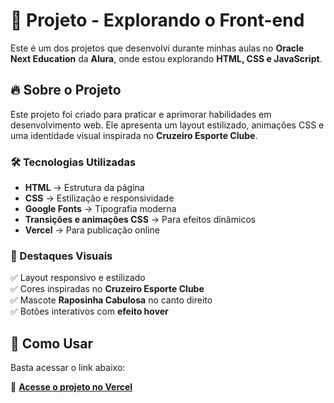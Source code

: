 # 🚀 Projeto - Explorando o Front-end  

Este é um dos projetos que desenvolvi durante minhas aulas no **Oracle Next Education** da **Alura**, onde estou explorando **HTML, CSS e JavaScript**.

## 🔥 Sobre o Projeto  
Este projeto foi criado para praticar e aprimorar habilidades em desenvolvimento web. Ele apresenta um layout estilizado, animações CSS e uma identidade visual inspirada no **Cruzeiro Esporte Clube**.

### 🛠️ Tecnologias Utilizadas  
- **HTML** → Estrutura da página  
- **CSS** → Estilização e responsividade  
- **Google Fonts** → Tipografia moderna  
- **Transições e animações CSS** → Para efeitos dinâmicos  
- **Vercel** → Para publicação online  

### 🎨 Destaques Visuais  
✅ Layout responsivo e estilizado  
✅ Cores inspiradas no **Cruzeiro Esporte Clube**  
✅ Mascote **Raposinha Cabulosa** no canto direito  
✅ Botões interativos com **efeito hover**  

## 📂 Como Usar  
Basta acessar o link abaixo:  

🔗 [**Acesse o projeto no Vercel**]([https://seu-link-aqui.vercel.app/](https://prototipo-do-figma-projeto-alura.vercel.app/))
